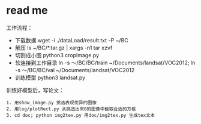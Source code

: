 # read me

工作流程：
- 下载数据 wget -i ./dataLoad/result.txt -P ~/BC  
- 解压    ls  ~/BC/*.tar.gz | xargs -n1 tar xzvf
- 切割成小图    python3 cropImage.py
- 软连接到工作目录    ln -s ～/BC/BC/train ~/Documents/landsat/VOC2012; ln -s ～/BC/BC/val ~/Documents/landsat/VOC2012
- 训练模型    python3 landsat.py

训练好模型后，写论文：

    1. 用show_image.py 挑选表现优异的图像
    2. 用log/plotRect.py 从挑选出来0的图像中截取合适的方框
    3. cd doc; python img2tex.py 用doc/img2tex.py 生成tex文本